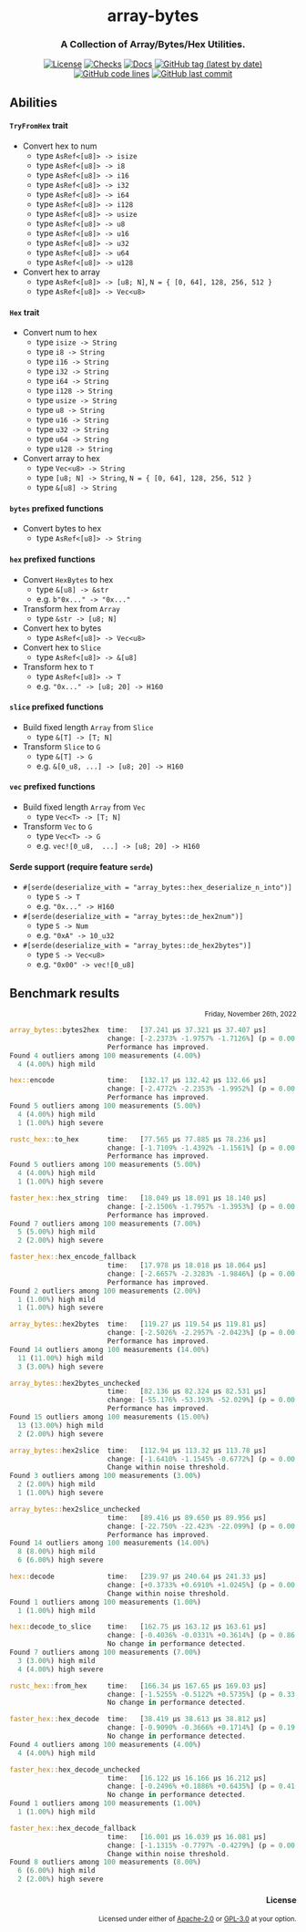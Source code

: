 <div align="center">

# array-bytes
### A Collection of Array/Bytes/Hex Utilities.

[![License](https://img.shields.io/badge/License-GPLv3-blue.svg)](https://www.gnu.org/licenses/gpl-3.0)
[![Checks](https://github.com/hack-ink/array-bytes/actions/workflows/checks.yml/badge.svg?branch=main)](https://github.com/hack-ink/array-bytes/actions/workflows/checks.yml)
[![Docs](https://img.shields.io/docsrs/array-bytes)](https://docs.rs/array-bytes)
[![GitHub tag (latest by date)](https://img.shields.io/github/v/tag/hack-ink/array-bytes)](https://github.com/hack-ink/array-bytes/tags)
[![GitHub code lines](https://tokei.rs/b1/github/hack-ink/array-bytes)](https://github.com/hack-ink/array-bytes)
[![GitHub last commit](https://img.shields.io/github/last-commit/hack-ink/array-bytes?color=red&style=plastic)](https://github.com/hack-ink/array-bytes)

</div>

## Abilities
#### `TryFromHex` trait
- Convert hex to num
  - type `AsRef<[u8]> -> isize`
  - type `AsRef<[u8]> -> i8`
  - type `AsRef<[u8]> -> i16`
  - type `AsRef<[u8]> -> i32`
  - type `AsRef<[u8]> -> i64`
  - type `AsRef<[u8]> -> i128`
  - type `AsRef<[u8]> -> usize`
  - type `AsRef<[u8]> -> u8`
  - type `AsRef<[u8]> -> u16`
  - type `AsRef<[u8]> -> u32`
  - type `AsRef<[u8]> -> u64`
  - type `AsRef<[u8]> -> u128`
- Convert hex to array
  - type `AsRef<[u8]> -> [u8; N]`, `N = { [0, 64], 128, 256, 512 }`
  - type `AsRef<[u8]> -> Vec<u8>`

#### `Hex` trait
- Convert num to hex
  - type `isize -> String`
  - type `i8 -> String`
  - type `i16 -> String`
  - type `i32 -> String`
  - type `i64 -> String`
  - type `i128 -> String`
  - type `usize -> String`
  - type `u8 -> String`
  - type `u16 -> String`
  - type `u32 -> String`
  - type `u64 -> String`
  - type `u128 -> String`
- Convert array to hex
  - type `Vec<u8> -> String`
  - type `[u8; N] -> String`, `N = { [0, 64], 128, 256, 512 }`
  - type `&[u8] -> String`

#### `bytes` prefixed functions
- Convert bytes to hex
  - type `AsRef<[u8]> -> String`

#### `hex` prefixed functions
- Convert `HexBytes` to hex
  - type `&[u8] -> &str`
  - e.g. `b"0x..." -> "0x..."`
- Transform hex from `Array`
  - type `&str -> [u8; N]`
- Convert hex to bytes
  - type  `AsRef<[u8]> -> Vec<u8>`
- Convert hex to `Slice`
  - type `AsRef<[u8]> -> &[u8]`
- Transform hex to `T`
  - type `AsRef<[u8]> -> T`
  - e.g. `"0x..." -> [u8; 20] -> H160`

#### `slice` prefixed functions
- Build fixed length `Array` from `Slice`
  - type `&[T] -> [T; N]`
- Transform `Slice` to `G`
  - type `&[T] -> G`
  - e.g. `&[0_u8, ...] -> [u8; 20] -> H160`

#### `vec` prefixed functions
- Build fixed length `Array` from `Vec`
  - type `Vec<T> -> [T; N]`
- Transform `Vec` to `G`
  - type `Vec<T> -> G`
  - e.g. `vec![0_u8,  ...] -> [u8; 20] -> H160`

#### Serde support (require feature `serde`)
- `#[serde(deserialize_with = "array_bytes::hex_deserialize_n_into")]`
  - type `S -> T`
  - e.g. `"0x..." -> H160`
- `#[serde(deserialize_with = "array_bytes::de_hex2num")]`
  - type `S -> Num`
  - e.g. `"0xA" -> 10_u32`
- `#[serde(deserialize_with = "array_bytes::de_hex2bytes")]`
  - type `S -> Vec<u8>`
  - e.g. `"0x00" -> vec![0_u8]`

## Benchmark results
<div align="right"><sub>Friday, November 26th, 2022</sub></div>

```rs
array_bytes::bytes2hex  time:   [37.241 µs 37.321 µs 37.407 µs]
                        change: [-2.2373% -1.9757% -1.7126%] (p = 0.00 < 0.05)
                        Performance has improved.
Found 4 outliers among 100 measurements (4.00%)
  4 (4.00%) high mild

hex::encode             time:   [132.17 µs 132.42 µs 132.66 µs]
                        change: [-2.4772% -2.2353% -1.9952%] (p = 0.00 < 0.05)
                        Performance has improved.
Found 5 outliers among 100 measurements (5.00%)
  4 (4.00%) high mild
  1 (1.00%) high severe

rustc_hex::to_hex       time:   [77.565 µs 77.885 µs 78.236 µs]
                        change: [-1.7109% -1.4392% -1.1561%] (p = 0.00 < 0.05)
                        Performance has improved.
Found 5 outliers among 100 measurements (5.00%)
  4 (4.00%) high mild
  1 (1.00%) high severe

faster_hex::hex_string  time:   [18.049 µs 18.091 µs 18.140 µs]
                        change: [-2.1506% -1.7957% -1.3953%] (p = 0.00 < 0.05)
                        Performance has improved.
Found 7 outliers among 100 measurements (7.00%)
  5 (5.00%) high mild
  2 (2.00%) high severe

faster_hex::hex_encode_fallback
                        time:   [17.978 µs 18.018 µs 18.064 µs]
                        change: [-2.6657% -2.3283% -1.9846%] (p = 0.00 < 0.05)
                        Performance has improved.
Found 2 outliers among 100 measurements (2.00%)
  1 (1.00%) high mild
  1 (1.00%) high severe

array_bytes::hex2bytes  time:   [119.27 µs 119.54 µs 119.81 µs]
                        change: [-2.5026% -2.2957% -2.0423%] (p = 0.00 < 0.05)
                        Performance has improved.
Found 14 outliers among 100 measurements (14.00%)
  11 (11.00%) high mild
  3 (3.00%) high severe

array_bytes::hex2bytes_unchecked
                        time:   [82.136 µs 82.324 µs 82.531 µs]
                        change: [-55.176% -53.193% -52.029%] (p = 0.00 < 0.05)
                        Performance has improved.
Found 15 outliers among 100 measurements (15.00%)
  13 (13.00%) high mild
  2 (2.00%) high severe

array_bytes::hex2slice  time:   [112.94 µs 113.32 µs 113.78 µs]
                        change: [-1.6410% -1.1545% -0.6772%] (p = 0.00 < 0.05)
                        Change within noise threshold.
Found 3 outliers among 100 measurements (3.00%)
  2 (2.00%) high mild
  1 (1.00%) high severe

array_bytes::hex2slice_unchecked
                        time:   [89.416 µs 89.650 µs 89.956 µs]
                        change: [-22.750% -22.423% -22.099%] (p = 0.00 < 0.05)
                        Performance has improved.
Found 14 outliers among 100 measurements (14.00%)
  8 (8.00%) high mild
  6 (6.00%) high severe

hex::decode             time:   [239.97 µs 240.64 µs 241.33 µs]
                        change: [+0.3733% +0.6910% +1.0245%] (p = 0.00 < 0.05)
                        Change within noise threshold.
Found 1 outliers among 100 measurements (1.00%)
  1 (1.00%) high mild

hex::decode_to_slice    time:   [162.75 µs 163.12 µs 163.61 µs]
                        change: [-0.4036% -0.0331% +0.3614%] (p = 0.86 > 0.05)
                        No change in performance detected.
Found 7 outliers among 100 measurements (7.00%)
  3 (3.00%) high mild
  4 (4.00%) high severe

rustc_hex::from_hex     time:   [166.34 µs 167.65 µs 169.03 µs]
                        change: [-1.5255% -0.5122% +0.5735%] (p = 0.33 > 0.05)
                        No change in performance detected.

faster_hex::hex_decode  time:   [38.419 µs 38.613 µs 38.812 µs]
                        change: [-0.9090% -0.3666% +0.1714%] (p = 0.19 > 0.05)
                        No change in performance detected.
Found 4 outliers among 100 measurements (4.00%)
  4 (4.00%) high mild

faster_hex::hex_decode_unchecked
                        time:   [16.122 µs 16.166 µs 16.212 µs]
                        change: [-0.2496% +0.1886% +0.6435%] (p = 0.41 > 0.05)
                        No change in performance detected.
Found 1 outliers among 100 measurements (1.00%)
  1 (1.00%) high mild

faster_hex::hex_decode_fallback
                        time:   [16.001 µs 16.039 µs 16.081 µs]
                        change: [-1.1315% -0.7797% -0.4279%] (p = 0.00 < 0.05)
                        Change within noise threshold.
Found 8 outliers among 100 measurements (8.00%)
  6 (6.00%) high mild
  2 (2.00%) high severe
```

<div align="right">

#### License
<sup>Licensed under either of <a href="LICENSE-APACHE">Apache-2.0</a> or <a href="LICENSE-GPL3">GPL-3.0</a> at your option.</sup>

</div>
